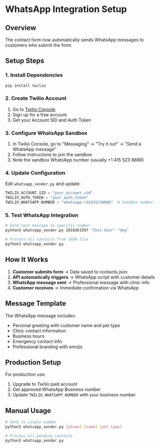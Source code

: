 # WhatsApp Integration Setup

## Overview
The contact form now automatically sends WhatsApp messages to customers who submit the form.

## Setup Steps

### 1. Install Dependencies
```bash
pip install twilio
```

### 2. Create Twilio Account
1. Go to [Twilio Console](https://console.twilio.com/)
2. Sign up for a free account
3. Get your Account SID and Auth Token

### 3. Configure WhatsApp Sandbox
1. In Twilio Console, go to "Messaging" → "Try it out" → "Send a WhatsApp message"
2. Follow instructions to join the sandbox
3. Note the sandbox WhatsApp number (usually +1 415 523 8886)

### 4. Update Configuration
Edit `whatsapp_sender.py` and update:
```python
TWILIO_ACCOUNT_SID = "your_account_sid"
TWILIO_AUTH_TOKEN = "your_auth_token"
TWILIO_WHATSAPP_NUMBER = "whatsapp:+14155238886"  # Sandbox number
```

### 5. Test WhatsApp Integration
```bash
# Send test message to specific number
python3 whatsapp_sender.py 2818361597 "Test User" "dog"

# Process all contacts from JSON file
python3 whatsapp_sender.py
```

## How It Works

1. **Customer submits form** → Data saved to contacts.json
2. **API automatically triggers** → WhatsApp script with customer details
3. **WhatsApp message sent** → Professional message with clinic info
4. **Customer receives** → Immediate confirmation via WhatsApp

## Message Template
The WhatsApp message includes:
- Personal greeting with customer name and pet type
- Clinic contact information
- Business hours
- Emergency contact info
- Professional branding with emojis

## Production Setup
For production use:
1. Upgrade to Twilio paid account
2. Get approved WhatsApp Business number
3. Update `TWILIO_WHATSAPP_NUMBER` with your business number

## Manual Usage
```bash
# Send to single number
python3 whatsapp_sender.py [phone] [name] [pet_type]

# Process all pending contacts
python3 whatsapp_sender.py
```
